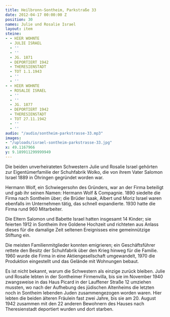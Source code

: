 ```yaml
---
title: Heilbronn-Sontheim, Parkstraße 33
date: 2012-04-17 00:00:00 Z
position: 30
names: Julie und Rosalie Israel
layout: item
steine:
- - HIER WOHNTE
  - JULIE ISRAEL
  - ''
  - ''
  - JG. 1871
  - DEPORTIERT 1942
  - THERESIENSTADT
  - TOT 1.1.1943
  - ''
  - ''
- - HIER WOHNTE
  - ROSALIE ISRAEL
  - ''
  - ''
  - JG. 1877
  - DEPORTIERT 1942
  - THERESIENSTADT
  - TOT 27.11.1942
  - ''
  - ''
audio: "/audio/sontheim-parkstrasse-33.mp3"
images:
- "/uploads/israel-sontheim-parkstrasse-33.jpg"
x: 49.1167966
y: 9.189911299999949
---
```


Die beiden unverheirateten Schwestern Julie und Rosalie Israel gehörten zur Eigentümerfamilie der Schuhfabrik Wolko, die von ihrem Vater Salomon Israel 1889 in Öhringen gegründet worden war.

Hermann Wolf, ein Schwiegersohn des Gründers, war an der Firma beteiligt und gab ihr seinen Namen: Hermann Wolf & Compagnie. 1890 siedelte die Firma nach Sontheim über; die Brüder Isaak, Albert und Moriz Israel waren ebenfalls im Unternehmen tätig, das schnell expandierte. 1930 hatte die Firma rund 960 Mitarbeiter.

Die Eltern Salomon und Babette Israel hatten insgesamt 14 Kinder; sie feierten 1912 in Sontheim ihre Goldene Hochzeit und richteten aus Anlass dieses für die damalige Zeit seltenen Ereignisses eine gemeinnützige Stiftung ein.

Die meisten Familienmitglieder konnten emigrieren; ein Geschäftsführer rettete den Besitz der Schuhfabrik über den Krieg hinweg für die Familie. 1960 wurde die Firma in eine Aktiengesellschaft umgewandelt, 1970 die Produktion eingestellt und das Gelände mit Wohnungen bebaut.

Es ist nicht bekannt, warum die Schwestern als einzige zurück bleiben. Julie und Rosalie lebten in der Sontheimer Firmenvilla, bis sie im November 1940 zwangsweise in das Haus Picard in der Lauffener Straße 12 umziehen mussten, wo nach der Aufhebung des jüdischen Altenheims die letzten noch in Sontheim lebenden Juden zusammengezogen worden waren. Hier lebten die beiden älteren Fräulein fast zwei Jahre, bis sie am 20. August 1942 zusammen mit den 22 anderen Bewohnern des Hauses nach Theresienstadt deportiert wurden und dort starben.